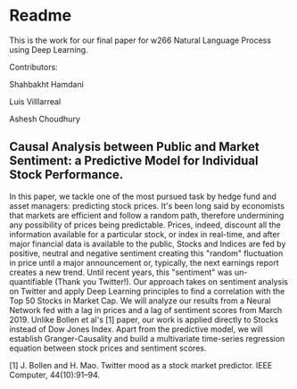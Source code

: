 # Readme

This is the work for our final paper for w266 Natural Language Process using Deep Learning.

Contributors:

Shahbakht Hamdani

Luis Villlarreal

Ashesh Choudhury

## Causal Analysis between Public and Market Sentiment: a Predictive Model for Individual Stock Performance.

In this paper, we tackle one of the most pursued task by hedge fund and asset managers: predicting stock prices. It's been long said by economists that markets are efficient and follow a random path, therefore undermining any possibility of prices being predictable. Prices, indeed, discount all the information available for a particular stock, or index in real-time, and after major financial data is available to the public, Stocks and Indices are fed by positive, neutral and negative sentiment creating this "random" fluctuation in price until a major announcement or, typically, the next earnings report creates a new trend.
Until recent years, this "sentiment" was un-quantifiable (Thank you Twitter!). Our approach takes on sentiment analysis on Twitter and apply Deep Learning principles to find a correlation with the Top 50 Stocks in Market Cap. We will analyze our results from a Neural Network fed with a lag in prices and a lag of sentiment scores from March 2019. Unlike Bollen et al's [1] paper, our work is applied directly to Stocks instead of Dow Jones Index. Apart from the predictive model, we will establish Granger-Causality and build a multivariate time-series regression equation between stock prices and sentiment scores.

[1] J. Bollen and H. Mao. Twitter mood as a stock market
predictor. IEEE Computer, 44(10):91–94.
